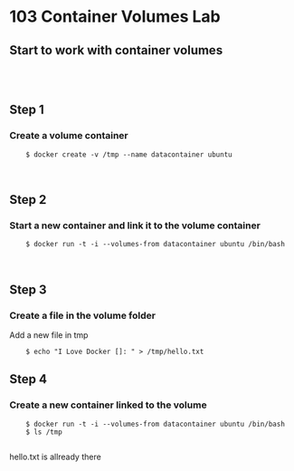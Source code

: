 
# 103 Container Volumes Lab

## Start to work with container volumes 

<br>
<br>



## Step 1 
### Create a volume container

```{r, engine='bash', count_lines}
    $ docker create -v /tmp --name datacontainer ubuntu    
```
<br>



## Step 2
### Start a new container and link it to the volume container  

```{r, engine='bash', count_lines}
    $ docker run -t -i --volumes-from datacontainer ubuntu /bin/bash
```

<br>

## Step 3
### Create a file in the volume folder 

Add a new file in tmp 
```{r, engine='bash', count_lines}
    $ echo "I Love Docker []: " > /tmp/hello.txt
```


## Step 4
### Create a new container linked to the volume 


```{r, engine='bash', count_lines}
    $ docker run -t -i --volumes-from datacontainer ubuntu /bin/bash
    $ ls /tmp
   
```

hello.txt is allready there 

